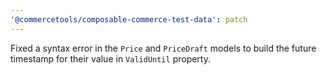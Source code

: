 ```yaml
---
'@commercetools/composable-commerce-test-data': patch
---
```


Fixed a syntax error in the `Price` and `PriceDraft` models to build the future timestamp for their value in `ValidUntil` property.

